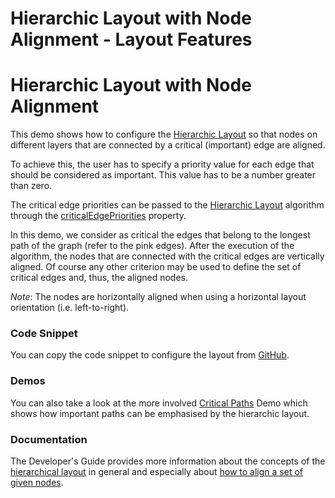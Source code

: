 <!--
 //////////////////////////////////////////////////////////////////////////////
 // @license
 // This file is part of yFiles for HTML 2.6.
 // Use is subject to license terms.
 //
 // Copyright (c) 2000-2023 by yWorks GmbH, Vor dem Kreuzberg 28,
 // 72070 Tuebingen, Germany. All rights reserved.
 //
 //////////////////////////////////////////////////////////////////////////////
-->
# Hierarchic Layout with Node Alignment - Layout Features

# Hierarchic Layout with Node Alignment

This demo shows how to configure the [Hierarchic Layout](https://docs.yworks.com/yfileshtml/#/api/HierarchicLayout) so that nodes on different layers that are connected by a critical (important) edge are aligned.

To achieve this, the user has to specify a priority value for each edge that should be considered as important. This value has to be a number greater than zero.

The critical edge priorities can be passed to the [Hierarchic Layout](https://docs.yworks.com/yfileshtml/#/api/HierarchicLayout) algorithm through the [criticalEdgePriorities](https://docs.yworks.com/yfileshtml/#/api/HierarchicLayoutData#criticalEdgePriorities) property.

In this demo, we consider as critical the edges that belong to the longest path of the graph (refer to the pink edges). After the execution of the algorithm, the nodes that are connected with the critical edges are vertically aligned. Of course any other criterion may be used to define the set of critical edges and, thus, the aligned nodes.

_Note_: The nodes are horizontally aligned when using a horizontal layout orientation (i.e. left-to-right).

### Code Snippet

You can copy the code snippet to configure the layout from [GitHub](https://github.com/yWorks/yfiles-for-html-demos/blob/master/demos/layout-features/hierarchic-node-alignment/HierarchicNodeAlignment.ts).

### Demos

You can also take a look at the more involved [Critical Paths](../../layout/criticalpaths/index.html) Demo which shows how important paths can be emphasised by the hierarchic layout.

### Documentation

The Developer's Guide provides more information about the concepts of the [hierarchical layout](https://docs.yworks.com/yfileshtml/#/dguide/hierarchical_layout) in general and especially about [how to align a set of given nodes](https://docs.yworks.com/yfileshtml/#/dguide/hierarchical_layout#hierarchical_layout-emphasizing_critical_paths).
